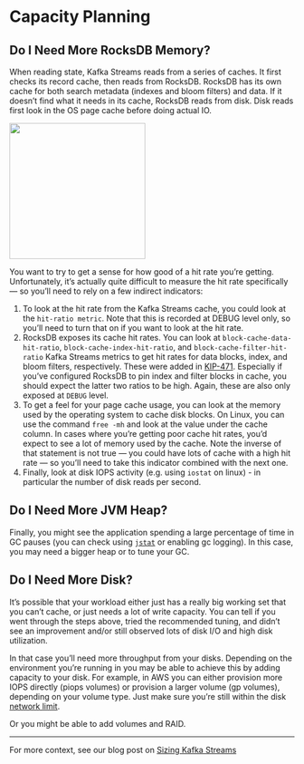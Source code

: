 # Capacity Planning

## Do I Need More RocksDB Memory?

When reading state, Kafka Streams reads from a series of caches. It first 
checks its record cache, then reads from RocksDB. RocksDB has its own 
cache for both search metadata (indexes and bloom filters) and data. If 
it doesn’t find what it needs in its cache, RocksDB reads from disk. 
Disk reads first look in the OS page cache before doing actual IO. 

<div style={{'text-align': 'center'}}>
<img src="/img/caching-layers.png" width="240" />
</div>

You want to try to get a sense for how good of a hit rate you’re getting. 
Unfortunately, it’s actually quite difficult to measure the hit rate 
specifically — so you’ll need to rely on a few indirect indicators:

1. To look at the hit rate from the Kafka Streams cache, you could look 
   at the `hit-ratio metric`. Note that this is recorded at DEBUG level 
   only, so you’ll need to turn that on if you want to look at the hit rate. 
2. RocksDB exposes its cache hit rates. You can look at 
   `block-cache-data-hit-ratio`, `block-cache-index-hit-ratio`, and 
   `block-cache-filter-hit-ratio` Kafka Streams metrics to get hit rates for 
   data blocks, index, and bloom filters, respectively. These were added in 
   [KIP-471](https://cwiki.apache.org/confluence/display/KAFKA/KIP-471).
   Especially if you’ve configured RocksDB to pin index and filter blocks in cache, 
   you should expect the latter two ratios to be high. Again, these are also 
   only exposed at `DEBUG` level.
3. To get a feel for your page cache usage, you can look at the memory used by 
   the operating system to cache disk blocks. On Linux, you can use the command 
   `free -mh` and look at the value under the cache column. In cases where you’re 
   getting poor cache hit rates, you’d expect to see a lot of memory used by the 
   cache. Note the inverse of that statement is not true — you could have lots of 
   cache with a high hit rate — so you’ll need to take this indicator combined 
   with the next one.
4. Finally, look at disk IOPS activity (e.g. using `iostat` on linux) - in 
   particular the number of disk reads per second.

## Do I Need More JVM Heap?

Finally, you might see the application spending a large percentage of time in GC 
pauses (you can check using [`jstat`](https://docs.oracle.com/javase/8/docs/technotes/tools/windows/jstat.html) 
or enabling gc logging). In this case, you may need a bigger heap or to tune your GC.

## Do I Need More Disk?

It’s possible that your workload either just has a really big working set that 
you can’t cache, or just needs a lot of write capacity.  You can tell if you 
went through the steps above, tried the recommended tuning, and didn’t see an 
improvement and/or still observed lots of disk I/O and high disk utilization.

In that case you’ll need more throughput from your disks. Depending on the 
environment you’re running in you may be able to achieve this by adding capacity 
to your disk. For example, in AWS you can either provision more IOPS directly 
(piops volumes) or provision a larger volume (gp volumes), depending on your 
volume type. Just make sure you’re still within the disk 
[network limit](https://docs.aws.amazon.com/AWSEC2/latest/UserGuide/ebs-optimized.html).

Or you might be able to add volumes and RAID.

<hr/>

For more context, see our blog post on 
[Sizing Kafka Streams](https://www.responsive.dev/blog/a-size-for-every-stream)
